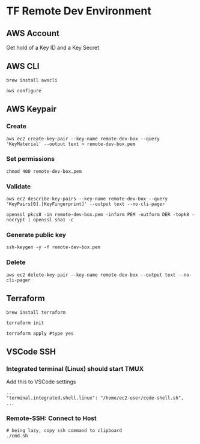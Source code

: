 # TF Remote Dev Environment

## AWS Account
Get hold of a Key ID and a Key Secret

## AWS CLI
```
brew install awscli

aws configure
```

## AWS Keypair
### Create
```
aws ec2 create-key-pair --key-name remote-dev-box --query 'KeyMaterial' --output text > remote-dev-box.pem
```
### Set permissions
```
chmod 400 remote-dev-box.pem
```
### Validate
```
aws ec2 describe-key-pairs --key-name remote-dev-box --query 'KeyPairs[0].[KeyFingerprint]' --output text --no-cli-pager

openssl pkcs8 -in remote-dev-box.pem -inform PEM -outform DER -topk8 -nocrypt | openssl sha1 -c
```
### Generate public key
```
ssh-keygen -y -f remote-dev-box.pem
```
### Delete
```
aws ec2 delete-key-pair --key-name remote-dev-box --output text --no-cli-pager
```

## Terraform
```
brew install terraform

terraform init

terraform apply #type yes
```

## VSCode SSH
### Integrated terminal (Linux) should start TMUX
Add this to VSCode settings
```
...
"terminal.integrated.shell.linux": "/home/ec2-user/code-shell.sh",
...
```
### Remote-SSH: Connect to Host
```
# being lazy, copy ssh command to clipboard
./cmd.sh
```
